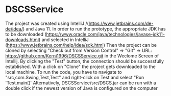 # DSCSService
The project was created using IntelliJ /(https://www.jetbrains.com/de-de/idea/) and Java 11.
In order to run the prototype, the appropriate JDK has to be downloaded (https://www.oracle.com/java/technologies/javase-jdk11-downloads.html) and selected in IntelliJ (https://www.jetbrains.com/help/idea/sdk.html)
Then the project can be cloned by selecting "Check out from Version Control" => "Git" => URL: https://github.com/Kerni1996/DSCSService.git in the Weclome Screen of Intellij.
By clicking the "Test" button, the connection should be successfully established.
With a click on "Clone" the project gets downloaded to the local machine.
To run the code, you have to navigate to "src,com.Swing,Test,Test" and right-click on Test and select "Run 'Test.main()'
Alternatively, DSCSService/src/DSCS.jar can be run with a double click if the newest version of Java is configured on the computer
